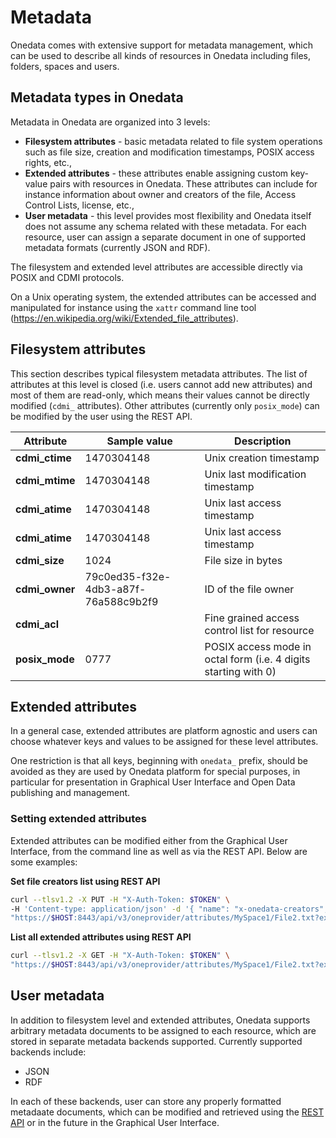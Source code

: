 # Metadata

Onedata comes with extensive support for metadata management, which can be used to describe all kinds of resources in Onedata including files, folders, spaces and users.

## Metadata types in Onedata
Metadata in Onedata are organized into 3 levels:

* **Filesystem attributes** - basic metadata related to file system operations such as file size, creation and modification timestamps, POSIX access rights, etc.,
* **Extended attributes** - these attributes enable assigning custom key-value pairs with resources in Onedata. These attributes can include for instance information about owner and creators of the file, Access Control Lists, license, etc.,
* **User metadata** - this level provides most flexibility and Onedata itself does not assume any schema related with these metadata. For each resource, user can assign a separate document in one of supported metadata formats (currently JSON and RDF).

The filesystem and extended level attributes are accessible directly via POSIX and CDMI protocols. 

On a Unix operating system, the extended attributes can be accessed and manipulated for instance using the `xattr` command line tool (https://en.wikipedia.org/wiki/Extended_file_attributes).

## Filesystem attributes

This section describes typical filesystem metadata attributes. The list of attributes at this level is closed (i.e. users cannot add new attributes) and most of them are read-only, which means their values cannot be directly modified (`cdmi_` attributes). Other attributes (currently only `posix_mode`) can be modified by the user using the REST API.

| Attribute          | Sample value | Description |  
| -------------------- | ------------------- | ---------- |
| **cdmi_ctime** | 1470304148 | Unix creation timestamp |
| **cdmi_mtime** | 1470304148 | Unix last modification timestamp |
| **cdmi_atime** | 1470304148 | Unix last access timestamp |
| **cdmi_atime** | 1470304148 | Unix last access timestamp |
| **cdmi_size** | 1024 | File size in bytes |
| **cdmi_owner** | 79c0ed35-f32e-4db3-a87f-76a588c9b2f9 | ID of the file owner |
| **cdmi_acl** |  | Fine grained access control list for resource |
| **posix_mode**  | 0777 | POSIX access mode in octal form (i.e. 4 digits starting with 0) |


## Extended attributes

In a general case, extended attributes are platform agnostic and users can choose whatever keys and values to be assigned for these level attributes.


One restriction is that all keys, beginning with `onedata_` prefix, should be avoided as they are used by Onedata platform for special purposes, in particular for presentation in Graphical User Interface and Open Data publishing and management.


### Setting extended attributes

Extended attributes can be modified either from the Graphical User Interface, from the command line as well as via the REST API. Below are some examples:

**Set file creators list using REST API**
```bash
curl --tlsv1.2 -X PUT -H "X-Auth-Token: $TOKEN" \
-H 'Content-type: application/json' -d '{ "name": "x-onedata-creators", "value": "[{\"firstName\": \"John\", \"lastName\": \"Doe\"}, {\"firstName\": \"Jane\", \"lastName\": \"Doe\"}]}'
"https://$HOST:8443/api/v3/oneprovider/attributes/MySpace1/File2.txt?extended=true"
```

**List all extended attributes using REST API**
```bash
curl --tlsv1.2 -X GET -H "X-Auth-Token: $TOKEN" \
"https://$HOST:8443/api/v3/oneprovider/attributes/MySpace1/File2.txt?extended=true"
```


## User metadata

In addition to filesystem level and extended attributes, Onedata supports arbitrary metadata documents to be assigned to each resource, which are stored in separate metadata backends supported. Currently supported backends include:
* JSON
* RDF

In each of these backends, user can store any properly formatted metadaate documents, which can be modified and retrieved using the [REST API](../../advanced/rest/oneprovider/overview.md) or in the future in the Graphical User Interface.

